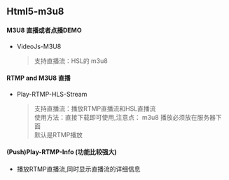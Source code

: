 ## Html5-m3u8

#### M3U8 直播或者点播DEMO
+ VideoJs-M3U8 
    > 支持直播流：HSL的 m3u8     
#### RTMP and M3U8 直播
+ Play-RTMP-HLS-Stream 
    > 支持直播流：播放RTMP直播流和HSL直播流   
    > 使用方法：直接下载即可使用,注意点： m3u8 播放必须放在服务器下面  
    > 默认是RTMP播放   

#### (Push)Play-RTMP-Info (功能比较强大)
+ 播放RTMP直播流,同时显示直播流的详细信息
